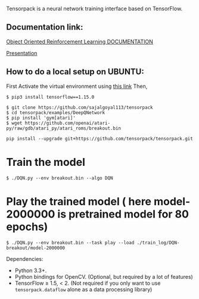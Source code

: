 Tensorpack is a neural network training interface based on TensorFlow.

## Documentation link:
[Object Oriented Reinforcement Learning DOCUMENTATION](https://github.com/sajalgoyal113/tensorpack/blob/master/Documentation.pdf)

[Presentation](https://drive.google.com/open?id=11Bfo5fHkLcv6_BwWmd1Qr9Oz8u6O0ItCpde-2YCHqkk)

## How to do a local setup on UBUNTU:
First Activate the virtual environment using [this link](https://www.tensorflow.org/install/pip)
Then, 
```
$ pip3 install tensorflow==1.15.0
```

```
$ git clone https://github.com/sajalgoyal113/tensorpack
$ cd tensorpack/examples/DeepQNetwork
$ pip install 'gym[atari]'
$ wget https://github.com/openai/atari-py/raw/gdb/atari_py/atari_roms/breakout.bin
```

```
pip install --upgrade git+https://github.com/tensorpack/tensorpack.git
```
# Train the model
```
$ ./DQN.py --env breakout.bin --algo DQN
```
# Play the trained model ( here model-2000000 is pretrained model for 80 epochs)
```
$ ./DQN.py --env breakout.bin --task play --load ./train_log/DQN-breakout/model-2000000
```

Dependencies:

+ Python 3.3+.
+ Python bindings for OpenCV. (Optional, but required by a lot of features)
+ TensorFlow ≥ 1.5, < 2. (Not required if you only want to use `tensorpack.dataflow` alone as a data processing library)
